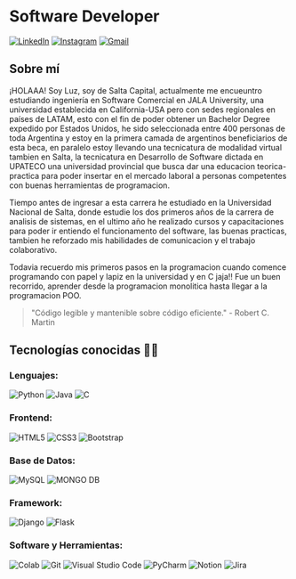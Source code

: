 # Software Developer

[![LinkedIn](https://img.shields.io/badge/LinkedIn-0077B5?style=for-the-badge&logo=linkedin&logoColor=white)](https://www.linkedin.com/in/luz-alcoba-0b7984250)
[![Instagram](https://img.shields.io/badge/Instagram-E4405F?style=for-the-badge&logo=instagram&logoColor=white)](https://www.instagram.com/luzalcoba_24/)
[![Gmail](https://img.shields.io/badge/Gmail-D14836?style=for-the-badge&logo=gmail&logoColor=white)](mailto:luzgalcoba25@gmail.com)

## Sobre mí

¡HOLAAA! Soy Luz, soy de Salta Capital, actualmente me encueuntro estudiando ingeniería en Software Comercial en JALA University, una universidad establecida en California-USA pero con sedes regionales en países de LATAM, esto con el fin de poder obtener un Bachelor Degree expedido por Estados Unidos, he sido seleccionada entre 400 personas de toda Argentina y estoy en la primera camada de argentinos beneficiarios de esta beca, en paralelo estoy llevando una tecnicatura de modalidad virtual tambien en Salta, la tecnicatura en Desarrollo de Software dictada en UPATECO una universidad provincial que busca dar una educacion teorica-practica para poder insertar en el mercado laboral a personas competentes con buenas herramientas de programacion. 

Tiempo antes de ingresar a esta carrera he estudiado en la Universidad Nacional de Salta, donde estudie los dos primeros años de la carrera de analisis de sistemas, en el ultimo año he realizado cursos y capacitaciones para poder ir entiendo el funcionamento del software, las buenas practicas, tambien he reforzado mis habilidades de comunicacion y el trabajo colaborativo.

Todavia recuerdo mis primeros pasos en la programacion cuando comence programando con papel y lapiz en la universidad y en C jaja!! Fue un buen recorrido, aprender desde la programacion monolitica hasta llegar a la programacion POO. 

>"Código legible y mantenible sobre código eficiente." - Robert C. Martin

## Tecnologías conocidas 🧑‍💻

### Lenguajes:
![Python](https://img.shields.io/badge/Python-3776AB?style=for-the-badge&logo=python&logoColor=white)
![Java](https://img.shields.io/badge/Java-007396?style=for-the-badge&logo=java&logoColor=white)
![C](https://img.shields.io/badge/C-A8B9CC?style=for-the-badge&logo=c&logoColor=white)

### Frontend:
![HTML5](https://img.shields.io/badge/HTML5-E34F26?style=for-the-badge&logo=html5&logoColor=white)
![CSS3](https://img.shields.io/badge/CSS3-1572B6?style=for-the-badge&logo=css3&logoColor=white)
![Bootstrap](https://img.shields.io/badge/Bootstrap-563D7C?style=for-the-badge&logo=bootstrap&logoColor=white)

### Base de Datos:
![MySQL](https://img.shields.io/badge/MySQL-4479A1?style=for-the-badge&logo=mysql&logoColor=white)
![MONGO DB](https://img.shields.io/badge/SQLite-003B57?style=for-the-badge&logo=sqlite&logoColor=white)


### Framework:
![Django](https://img.shields.io/badge/Django-092E20?style=for-the-badge&logo=django&logoColor=white)
![Flask](https://img.shields.io/badge/Flask-000000?style=for-the-badge&logo=flask&logoColor=white)

### Software y Herramientas:
![Colab](https://img.shields.io/badge/Colab-F9AB00?style=for-the-badge&logo=googlecolab&logoColor=white)
![Git](https://img.shields.io/badge/Git-F05032?style=for-the-badge&logo=git&logoColor=white)
![Visual Studio Code](https://img.shields.io/badge/Visual_Studio_Code-0078D4?style=for-the-badge&logo=visual%20studio%20code&logoColor=white)
![PyCharm](https://img.shields.io/badge/PyCharm-000000?style=for-the-badge&logo=pycharm&logoColor=white)
![Notion](https://img.shields.io/badge/Notion-000000?style=for-the-badge&logo=notion&logoColor=white)
![Jira](https://img.shields.io/badge/Jira-0052CC?style=for-the-badge&logo=jira&logoColor=white)
